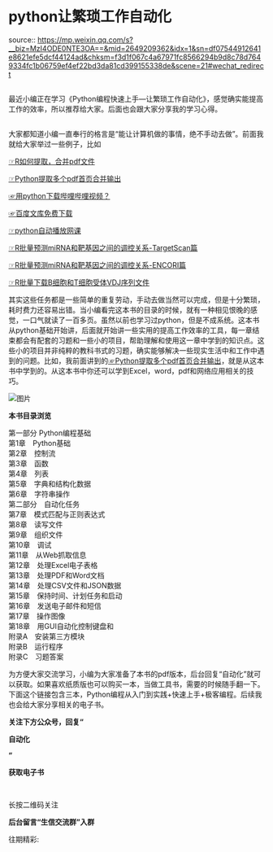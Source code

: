 # python让繁琐工作自动化

source:: https://mp.weixin.qq.com/s?__biz=MzI4ODE0NTE3OA==&mid=2649209362&idx=1&sn=df07544912641e8621efe5dcf44124ad&chksm=f3d1f067c4a67971fc8566294b9d8c78d7649334fc1b06759ef4ef22bd3da81cd399155338de&scene=21#wechat_redirect

![图片](data:image/gif;base64,iVBORw0KGgoAAAANSUhEUgAAAAEAAAABCAYAAAAfFcSJAAAADUlEQVQImWNgYGBgAAAABQABh6FO1AAAAABJRU5ErkJggg==)

 最近小编正在学习《Python编程快速上手—让繁琐工作自动化》，感觉确实能提高工作的效率，所以推荐给大家。后面也会跟大家分享我的学习心得。

![图片](data:image/gif;base64,iVBORw0KGgoAAAANSUhEUgAAAAEAAAABCAYAAAAfFcSJAAAADUlEQVQImWNgYGBgAAAABQABh6FO1AAAAABJRU5ErkJggg==)

 大家都知道小编一直奉行的格言是“能让计算机做的事情，绝不手动去做”。前面我就给大家举过一些例子，比如

[☞R如何提取，合并pdf文件](http://mp.weixin.qq.com/s?__biz=MzI4ODE0NTE3OA==&mid=2649206361&idx=1&sn=c816bf319feaff4426de31804588ccba&chksm=f3d1e42cc4a66d3a1be8c72f42fef6eb09fa9c98776ed38e58e6e9f7a383137aa63706a02753&scene=21#wechat_redirect)

[](http://mp.weixin.qq.com/s?__biz=MzI4ODE0NTE3OA==&mid=2649209174&idx=1&sn=dc9d5c966be7bfda6fc8b26d788f1d3c&chksm=f3d1f323c4a67a3577d2ff67dfa3adb55924c3bbbd28e018b5a1043ad868b192f83aa83de358&scene=21#wechat_redirect)[☞](http://mp.weixin.qq.com/s?__biz=MzI4ODE0NTE3OA==&mid=2649206361&idx=1&sn=c816bf319feaff4426de31804588ccba&chksm=f3d1e42cc4a66d3a1be8c72f42fef6eb09fa9c98776ed38e58e6e9f7a383137aa63706a02753&scene=21#wechat_redirect)[Python提取多个pdf首页合并输出](http://mp.weixin.qq.com/s?__biz=MzI4ODE0NTE3OA==&mid=2649209174&idx=1&sn=dc9d5c966be7bfda6fc8b26d788f1d3c&chksm=f3d1f323c4a67a3577d2ff67dfa3adb55924c3bbbd28e018b5a1043ad868b192f83aa83de358&scene=21#wechat_redirect)  

[](http://mp.weixin.qq.com/s?__biz=MzI4ODE0NTE3OA==&mid=2649200555&idx=1&sn=e02ee31ada276f00590563a8597ba2e9&chksm=f3d1dddec4a654c8d6057d658f39f38bc4c1bfa5f33545152c241b66b9ddbc9c4bdf456244f3&scene=21#wechat_redirect)[☞](http://mp.weixin.qq.com/s?__biz=MzI4ODE0NTE3OA==&mid=2649206361&idx=1&sn=c816bf319feaff4426de31804588ccba&chksm=f3d1e42cc4a66d3a1be8c72f42fef6eb09fa9c98776ed38e58e6e9f7a383137aa63706a02753&scene=21#wechat_redirect)[用python下载哔哩哔哩视频？](http://mp.weixin.qq.com/s?__biz=MzI4ODE0NTE3OA==&mid=2649200555&idx=1&sn=e02ee31ada276f00590563a8597ba2e9&chksm=f3d1dddec4a654c8d6057d658f39f38bc4c1bfa5f33545152c241b66b9ddbc9c4bdf456244f3&scene=21#wechat_redirect)

[](http://mp.weixin.qq.com/s?__biz=MzI4ODE0NTE3OA==&mid=2649200945&idx=1&sn=f3ce08fa9bfc04c4a0108c0e9261aaf2&chksm=f3d1d344c4a65a527edd7785837df6a4ac4cd51598b6777e9575998c1f82428cb48a26ccf43a&scene=21#wechat_redirect)[☞](http://mp.weixin.qq.com/s?__biz=MzI4ODE0NTE3OA==&mid=2649206361&idx=1&sn=c816bf319feaff4426de31804588ccba&chksm=f3d1e42cc4a66d3a1be8c72f42fef6eb09fa9c98776ed38e58e6e9f7a383137aa63706a02753&scene=21#wechat_redirect)[百度文库免费下载](http://mp.weixin.qq.com/s?__biz=MzI4ODE0NTE3OA==&mid=2649200945&idx=1&sn=f3ce08fa9bfc04c4a0108c0e9261aaf2&chksm=f3d1d344c4a65a527edd7785837df6a4ac4cd51598b6777e9575998c1f82428cb48a26ccf43a&scene=21#wechat_redirect)  

[☞](http://mp.weixin.qq.com/s?__biz=MzI4ODE0NTE3OA==&mid=2649206361&idx=1&sn=c816bf319feaff4426de31804588ccba&chksm=f3d1e42cc4a66d3a1be8c72f42fef6eb09fa9c98776ed38e58e6e9f7a383137aa63706a02753&scene=21#wechat_redirect)[python自动播放网课](http://mp.weixin.qq.com/s?__biz=MzI4ODE0NTE3OA==&mid=2649200499&idx=1&sn=c1e779b717339c3f26474283071ccf4d&chksm=f3d1dd06c4a654106cd6ae792215caf79853de0ddcdcd2bebd3d36186d6e908abc3981d15e2b&scene=21#wechat_redirect)  

[](http://mp.weixin.qq.com/s?__biz=MzI4ODE0NTE3OA==&mid=2649207033&idx=1&sn=1208c4ab3f6c83898ebc2cd96a390a4c&chksm=f3d1fa8cc4a6739a115dd076506abcf4f3c9c5136bdca36d0daa750b9220913fbbfe5547aedd&scene=21#wechat_redirect)[☞](http://mp.weixin.qq.com/s?__biz=MzI4ODE0NTE3OA==&mid=2649206361&idx=1&sn=c816bf319feaff4426de31804588ccba&chksm=f3d1e42cc4a66d3a1be8c72f42fef6eb09fa9c98776ed38e58e6e9f7a383137aa63706a02753&scene=21#wechat_redirect)[R批量预测miRNA和靶基因之间的调控关系-TargetScan篇](http://mp.weixin.qq.com/s?__biz=MzI4ODE0NTE3OA==&mid=2649207033&idx=1&sn=1208c4ab3f6c83898ebc2cd96a390a4c&chksm=f3d1fa8cc4a6739a115dd076506abcf4f3c9c5136bdca36d0daa750b9220913fbbfe5547aedd&scene=21#wechat_redirect)  

[](http://mp.weixin.qq.com/s?__biz=MzI4ODE0NTE3OA==&mid=2649206917&idx=1&sn=04aa8d70f07e0c6332acc39ce8272ae0&chksm=f3d1faf0c4a673e6f43569f5b5f65a0cbeef9dc24953164a9559b452d7b40a6ceac89e10f90a&scene=21#wechat_redirect)[☞](http://mp.weixin.qq.com/s?__biz=MzI4ODE0NTE3OA==&mid=2649206361&idx=1&sn=c816bf319feaff4426de31804588ccba&chksm=f3d1e42cc4a66d3a1be8c72f42fef6eb09fa9c98776ed38e58e6e9f7a383137aa63706a02753&scene=21#wechat_redirect)[R批量预测miRNA和靶基因之间的调控关系-ENCORI篇](http://mp.weixin.qq.com/s?__biz=MzI4ODE0NTE3OA==&mid=2649206917&idx=1&sn=04aa8d70f07e0c6332acc39ce8272ae0&chksm=f3d1faf0c4a673e6f43569f5b5f65a0cbeef9dc24953164a9559b452d7b40a6ceac89e10f90a&scene=21#wechat_redirect)  

[](http://mp.weixin.qq.com/s?__biz=MzI4ODE0NTE3OA==&mid=2649206400&idx=1&sn=e08d9b37bd8446f92cf1d34f98daecc9&chksm=f3d1e4f5c4a66de3dec9ec656412cece8200643f5eceb2cbda28e04b9fe7bbc2a57a51ab5d74&scene=21#wechat_redirect)[☞](http://mp.weixin.qq.com/s?__biz=MzI4ODE0NTE3OA==&mid=2649206361&idx=1&sn=c816bf319feaff4426de31804588ccba&chksm=f3d1e42cc4a66d3a1be8c72f42fef6eb09fa9c98776ed38e58e6e9f7a383137aa63706a02753&scene=21#wechat_redirect)[R批量下载B细胞和T细胞受体VDJ序列文件](http://mp.weixin.qq.com/s?__biz=MzI4ODE0NTE3OA==&mid=2649206400&idx=1&sn=e08d9b37bd8446f92cf1d34f98daecc9&chksm=f3d1e4f5c4a66de3dec9ec656412cece8200643f5eceb2cbda28e04b9fe7bbc2a57a51ab5d74&scene=21#wechat_redirect)  

 其实这些任务都是一些简单的重复劳动，手动去做当然可以完成，但是十分繁琐，耗时费力还容易出错。当小编看完这本书的目录的时候，就有一种相见恨晚的感觉，一口气就读了一百多页。虽然以前也学习过python，但是不成系统。这本书从python基础开始讲，后面就开始讲一些实用的提高工作效率的工具，每一章结束都会有配套的习题和一些小的项目，帮助理解和使用这一章中学到的知识点。这些小的项目并非纯粹的教科书式的习题，确实能够解决一些现实生活中和工作中遇到的问题。比如，我前面讲到的[☞](http://mp.weixin.qq.com/s?__biz=MzI4ODE0NTE3OA==&mid=2649206361&idx=1&sn=c816bf319feaff4426de31804588ccba&chksm=f3d1e42cc4a66d3a1be8c72f42fef6eb09fa9c98776ed38e58e6e9f7a383137aa63706a02753&scene=21#wechat_redirect)[Python提取多个pdf首页合并输出](http://mp.weixin.qq.com/s?__biz=MzI4ODE0NTE3OA==&mid=2649209174&idx=1&sn=dc9d5c966be7bfda6fc8b26d788f1d3c&chksm=f3d1f323c4a67a3577d2ff67dfa3adb55924c3bbbd28e018b5a1043ad868b192f83aa83de358&scene=21#wechat_redirect)，就是从这本书中学到的。从这本书中你还可以学到Excel，word，pdf和网络应用相关的技巧。

![图片](https://mmbiz.qpic.cn/mmbiz_jpg/nZw6FoVHqJZmqTF3u2yfKfCM1Xpu88hvPbC3M1ovjfMvp2IIQf82ib3YeZWRCr3B7fN0dNkJibIOgXJLqyBU9lEw/640?wx_fmt=jpeg&tp=jpeg&wxfrom=5&wx_lazy=1&wx_co=1)

**本书目录浏览**

第一部分 Python编程基础  
第1章　Python基础　  
第2章　控制流　  
第3章　函数  
第4章　列表  
第5章　字典和结构化数据  
第6章　字符串操作  
第二部分　自动化任务  
第7章　模式匹配与正则表达式  
第8章　读写文件  
第9章　组织文件  
第10章　调试  
第11章　从Web抓取信息  
第12章　处理Excel电子表格  
第13章　处理PDF和Word文档  
第14章　处理CSV文件和JSON数据  
第15章　保持时间、计划任务和启动  
第16章　发送电子邮件和短信  
第17章　操作图像  
第18章　用GUI自动化控制键盘和  
附录A　安装第三方模块　  
附录B　运行程序  
附录C　习题答案

为方便大家交流学习，小编为大家准备了本书的pdf版本，后台回复“自动化”就可以获取。如果喜欢纸质版也可以购买一本，当做工具书，需要的时候随手翻一下。下面这个链接包含三本，Python编程从入门到实践+快速上手+极客编程。后续我也会给大家分享相关的电子书。

**关注下方公众号，回复“**

**自动化**

**”**

**获取电子书**

![图片](data:image/gif;base64,iVBORw0KGgoAAAANSUhEUgAAAAEAAAABCAYAAAAfFcSJAAAADUlEQVQImWNgYGBgAAAABQABh6FO1AAAAABJRU5ErkJggg==)

![图片](data:image/gif;base64,iVBORw0KGgoAAAANSUhEUgAAAAEAAAABCAYAAAAfFcSJAAAADUlEQVQImWNgYGBgAAAABQABh6FO1AAAAABJRU5ErkJggg==)

长按二维码关注

**后台留言“生信交流群”入群**

往期精彩:
